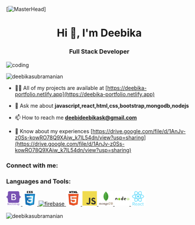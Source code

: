 [![MasterHead](https://thumbs.dreamstime.com/b/full-stack-developer-digital-java-code-text-computer-software-coding-vector-concept-programming-script-program-153567437.jpg)]
<h1 align="center">Hi 👋, I'm Deebika</h1>
<h3 align="center">Full Stack Developer</h3>
<img align="center" width="200" src="https://cdn.dribbble.com/users/4055494/screenshots/15215756/media/d2b66c4ca0192aa26d103448b3d1518b.gif" alt="coding">

<p align="left"> <img src="https://komarev.com/ghpvc/?username=deebikasubramanian&label=Profile%20views&color=0e75b6&style=flat" alt="deebikasubramanian" /> </p>

- 👨‍💻 All of my projects are available at [https://deebika-portfolio.netlify.app](https://deebika-portfolio.netlify.app)

- 💬 Ask me about **javascript,react,html,css,bootstrap,mongodb,nodejs**

- 📫 How to reach me **deebideebikask@gmail.com**

- 📄 Know about my experiences [https://drive.google.com/file/d/1AnJv-z0Ss-kowRO78Q9XAiw_k7lL54dn/view?usp=sharing](https://drive.google.com/file/d/1AnJv-z0Ss-kowRO78Q9XAiw_k7lL54dn/view?usp=sharing)

<h3 align="left">Connect with me:</h3>
<p align="left">
</p>

<h3 align="left">Languages and Tools:</h3>
<p align="left"> <a href="https://getbootstrap.com" target="_blank" rel="noreferrer"> <img src="https://raw.githubusercontent.com/devicons/devicon/master/icons/bootstrap/bootstrap-plain-wordmark.svg" alt="bootstrap" width="40" height="40"/> </a> <a href="https://www.w3schools.com/css/" target="_blank" rel="noreferrer"> <img src="https://raw.githubusercontent.com/devicons/devicon/master/icons/css3/css3-original-wordmark.svg" alt="css3" width="40" height="40"/> </a> <a href="https://firebase.google.com/" target="_blank" rel="noreferrer"> <img src="https://www.vectorlogo.zone/logos/firebase/firebase-icon.svg" alt="firebase" width="40" height="40"/> </a> <a href="https://www.w3.org/html/" target="_blank" rel="noreferrer"> <img src="https://raw.githubusercontent.com/devicons/devicon/master/icons/html5/html5-original-wordmark.svg" alt="html5" width="40" height="40"/> </a> <a href="https://developer.mozilla.org/en-US/docs/Web/JavaScript" target="_blank" rel="noreferrer"> <img src="https://raw.githubusercontent.com/devicons/devicon/master/icons/javascript/javascript-original.svg" alt="javascript" width="40" height="40"/> </a> <a href="https://www.mongodb.com/" target="_blank" rel="noreferrer"> <img src="https://raw.githubusercontent.com/devicons/devicon/master/icons/mongodb/mongodb-original-wordmark.svg" alt="mongodb" width="40" height="40"/> </a> <a href="https://nodejs.org" target="_blank" rel="noreferrer"> <img src="https://raw.githubusercontent.com/devicons/devicon/master/icons/nodejs/nodejs-original-wordmark.svg" alt="nodejs" width="40" height="40"/> </a> <a href="https://reactjs.org/" target="_blank" rel="noreferrer"> <img src="https://raw.githubusercontent.com/devicons/devicon/master/icons/react/react-original-wordmark.svg" alt="react" width="40" height="40"/> </a> </p>

<p><img align="center" src="https://github-readme-stats.vercel.app/api/top-langs?username=deebikasubramanian&show_icons=true&locale=en&layout=compact" alt="deebikasubramanian" /></p>
